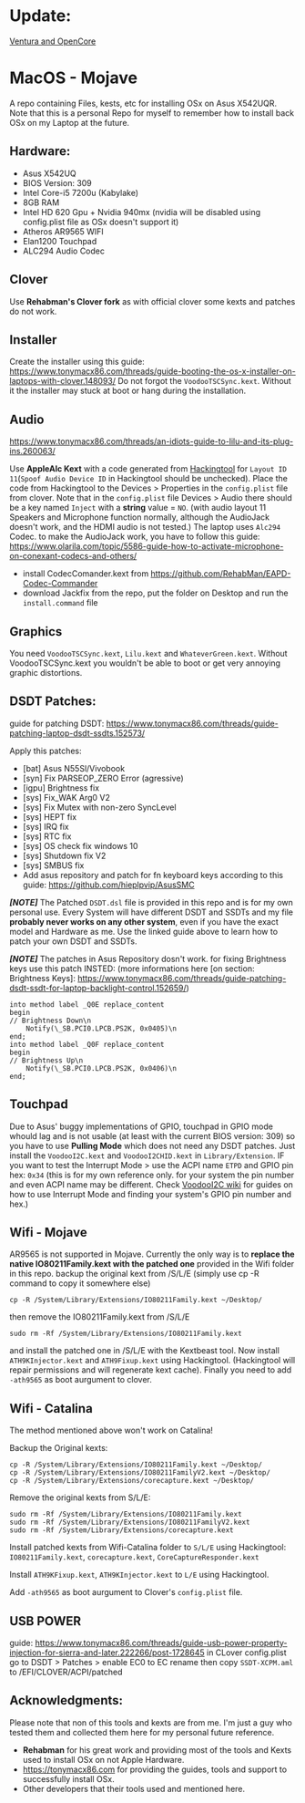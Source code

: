# Update:
[Ventura and OpenCore](https://github.com/amirgi73/MacOS/tree/master/Ventura)

# MacOS - Mojave
A repo containing Files, kests, etc for installing OSx on  Asus X542UQR.
Note that this is a personal Repo for myself to remember how to install back OSx on my Laptop at the future.

## Hardware:
- Asus X542UQ
- BIOS Version: 309
- Intel Core-i5 7200u (Kabylake)
- 8GB RAM
- Intel HD 620 Gpu + Nvidia 940mx (nvidia will be disabled using config.plist file as OSx doesn't support it)
- Atheros AR9565 WIFI
- Elan1200 Touchpad
- ALC294 Audio Codec

## Clover

Use **Rehabman's Clover fork** as with official clover some kexts and patches do not work.

## Installer
Create the installer using this guide:
https://www.tonymacx86.com/threads/guide-booting-the-os-x-installer-on-laptops-with-clover.148093/
Do not forgot the `VoodooTSCSync.kext`. Without it the installer may stuck at boot or hang during the installation.


## Audio
https://www.tonymacx86.com/threads/an-idiots-guide-to-lilu-and-its-plug-ins.260063/

Use **AppleAlc Kext** with a code generated from [Hackingtool](https://www.tonymacx86.com/threads/an-idiots-guide-to-lilu-and-its-plug-ins.260063/#Hacktool) for `Layout ID 11`(`Spoof Audio Device ID` in Hackingtool should be unchecked). Place the code from Hackingtool to the Devices > Properties in the `config.plist` file from clover. Note that in the `config.plist` file Devices > Audio there should be a key named `Inject` with a **string** value = `NO`.
(with audio layout 11 Speakers and Microphone function normally, although the AudioJack doesn't work, and the HDMI audio is not tested.)
The laptop uses `Alc294` Codec.
to make the AudioJack work, you have to follow this guide: https://www.olarila.com/topic/5586-guide-how-to-activate-microphone-on-conexant-codecs-and-others/
 - install CodecComander.kext from https://github.com/RehabMan/EAPD-Codec-Commander
 - download Jackfix from the repo, put the folder on Desktop and run the `install.command` file

## Graphics
You need `VoodooTSCSync.kext`, `Lilu.kext` and `WhateverGreen.kext`. Without VoodooTSCSync.kext you wouldn't be able to boot or get very annoying graphic distortions.

## DSDT Patches:
guide for patching DSDT:
https://www.tonymacx86.com/threads/guide-patching-laptop-dsdt-ssdts.152573/

Apply this patches:
 - [bat] Asus N55Sl/Vivobook
 - [syn] Fix PARSEOP_ZERO Error (agressive)
 - [igpu] Brightness fix
 - [sys] Fix_WAK Arg0 V2
 - [sys] Fix Mutex with non-zero SyncLevel
 - [sys] HEPT fix
 - [sys] IRQ fix
 - [sys] RTC fix
 - [sys] OS check fix windows 10
 - [sys] Shutdown fix V2
 - [sys] SMBUS fix
 - Add asus repository and patch for fn keyboard keys according to this guide: https://github.com/hieplpvip/AsusSMC

***[NOTE]*** The Patched `DSDT.dsl` file is provided in this repo and is for my own personal use. Every System will have different DSDT and SSDTs and my file **probably never works on any other system**, even if you have the exact model and Hardware as me. Use the linked guide above to learn how to patch your own DSDT and SSDTs.

***[NOTE]*** The patches in Asus Repository dosn't work. for fixing Brightness keys use this patch INSTED:
(more informations here [on section: Brightness Keys]: https://www.tonymacx86.com/threads/guide-patching-dsdt-ssdt-for-laptop-backlight-control.152659/)

    into method label _Q0E replace_content
    begin
    // Brightness Down\n
        Notify(\_SB.PCI0.LPCB.PS2K, 0x0405)\n
    end;
    into method label _Q0F replace_content
    begin
    // Brightness Up\n
        Notify(\_SB.PCI0.LPCB.PS2K, 0x0406)\n
    end;

    
    
## Touchpad
Due to Asus' buggy implementations of GPIO, touchpad in GPIO mode whould lag and is not usable (at least with the current BIOS version: 309) so you have to use **Pulling Mode** which does not need any DSDT patches. Just install the `VoodooI2C.kext` and `VoodooI2CHID.kext` in `Library/Extension`.
IF you want to test the Interrupt Mode > use the ACPI name `ETPD` and GPIO pin hex: `0x34` (this is for my own reference only. for your system the pin number and even ACPI name may be different. Check [VoodooI2C wiki](https://voodooi2c.github.io/#Installation/Installation) for guides on how to use Interrupt Mode and finding your system's GPIO pin number and hex.)

## Wifi - Mojave
AR9565 is not supported in Mojave. Currently the only way is to **replace the native IO80211Family.kext with the patched one** provided in the Wifi folder in this repo. backup the original kext from /S/L/E (simply use cp -R command to copy it somewhere else)

    cp -R /System/Library/Extensions/IO80211Family.kext ~/Desktop/

then remove the IO80211Family.kext from /S/L/E

    sudo rm -Rf /System/Library/Extensions/IO80211Family.kext
    

and install the patched one in /S/L/E with the Kextbeast tool. Now install `ATH9KInjector.kext` and `ATH9Fixup.kext` using Hackingtool. (Hackingtool will repair permissions and will regenerate kext cache). Finally you need to add  `-ath9565` as boot aurgument to clover.

## Wifi - Catalina
The method mentioned above won't work on Catalina!

Backup the Original kexts:

    cp -R /System/Library/Extensions/IO80211Family.kext ~/Desktop/
    cp -R /System/Library/Extensions/IO80211FamilyV2.kext ~/Desktop/
    cp -R /System/Library/Extensions/corecapture.kext ~/Desktop/
    
Remove the original kexts from S/L/E:

    sudo rm -Rf /System/Library/Extensions/IO80211Family.kext
    sudo rm -Rf /System/Library/Extensions/IO80211FamilyV2.kext
    sudo rm -Rf /System/Library/Extensions/corecapture.kext
    
Install patched kexts from Wifi-Catalina folder to `S/L/E` using Hackingtool: `IO80211Family.kext`, `corecapture.kext`, `CoreCaptureResponder.kext`

Install `ATH9KFixup.kext`, `ATH9KInjector.kext` to `L/E` using Hackingtool.

Add `-ath9565` as boot aurgument to Clover's `config.plist` file.

## USB POWER
guide: https://www.tonymacx86.com/threads/guide-usb-power-property-injection-for-sierra-and-later.222266/post-1728645
in CLover config.plist go to DSDT > Patches > enable EC0 to EC rename
then copy `SSDT-XCPM.aml` to /EFI/CLOVER/ACPI/patched



## Acknowledgments:
Please note that non of this tools and kexts are from me. I'm just a guy who tested them and collected them here for my personal future reference.
 - **Rehabman** for his great work and providing most of the tools and Kexts used to install OSx on not Apple Hardware.
- https://tonymacx86.com for providing the guides, tools and support to successfully install OSx.
- Other developers that their tools used and mentioned here.







